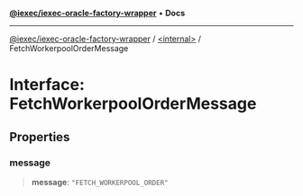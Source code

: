 [**@iexec/iexec-oracle-factory-wrapper**](../../README.md) • **Docs**

***

[@iexec/iexec-oracle-factory-wrapper](../../globals.md) / [\<internal\>](../README.md) / FetchWorkerpoolOrderMessage

# Interface: FetchWorkerpoolOrderMessage

## Properties

### message

> **message**: `"FETCH_WORKERPOOL_ORDER"`
